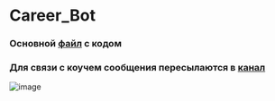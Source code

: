 # Career_Bot


<h3 align="left">Основной <a href="https://github.com/vlbudaeva/Career_Bot/blob/main/main%20(%D0%BA%D0%BE%D0%BF%D0%B8%D1%8F).py" target="_blank" rel="noreferrer"> файл</a> с кодом</h3>
<h3 align="left">Для связи с коучем сообщения пересылаются в <a href="https://t.me/still_studentt" target="_blank" rel="noreferrer"> канал</a>
</h3>


![image](https://github.com/vlbudaeva/Career_Bot/blob/main/static/media_files/start.png)





